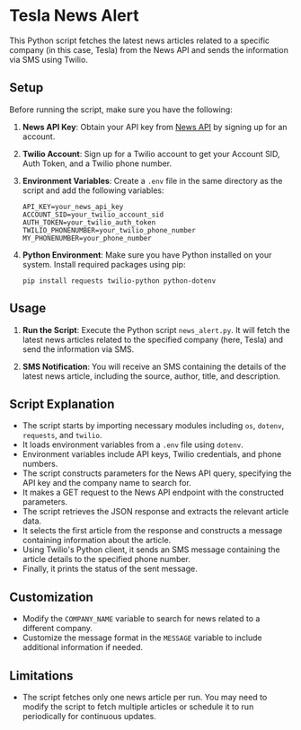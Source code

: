 # Tesla News Alert

This Python script fetches the latest news articles related to a specific company (in this case, Tesla) from the News API and sends the information via SMS using Twilio. 

## Setup

Before running the script, make sure you have the following:

1. **News API Key**: Obtain your API key from [News API](https://newsapi.org/) by signing up for an account.

2. **Twilio Account**: Sign up for a Twilio account to get your Account SID, Auth Token, and a Twilio phone number.

3. **Environment Variables**: Create a `.env` file in the same directory as the script and add the following variables:

    ```plaintext
    API_KEY=your_news_api_key
    ACCOUNT_SID=your_twilio_account_sid
    AUTH_TOKEN=your_twilio_auth_token
    TWILIO_PHONENUMBER=your_twilio_phone_number
    MY_PHONENUMBER=your_phone_number
    ```

4. **Python Environment**: Make sure you have Python installed on your system. Install required packages using pip:

    ```
    pip install requests twilio-python python-dotenv
    ```

## Usage

1. **Run the Script**: Execute the Python script `news_alert.py`. It will fetch the latest news articles related to the specified company (here, Tesla) and send the information via SMS.

2. **SMS Notification**: You will receive an SMS containing the details of the latest news article, including the source, author, title, and description.

## Script Explanation

- The script starts by importing necessary modules including `os`, `dotenv`, `requests`, and `twilio`.
- It loads environment variables from a `.env` file using `dotenv`.
- Environment variables include API keys, Twilio credentials, and phone numbers.
- The script constructs parameters for the News API query, specifying the API key and the company name to search for.
- It makes a GET request to the News API endpoint with the constructed parameters.
- The script retrieves the JSON response and extracts the relevant article data.
- It selects the first article from the response and constructs a message containing information about the article.
- Using Twilio's Python client, it sends an SMS message containing the article details to the specified phone number.
- Finally, it prints the status of the sent message.

## Customization

- Modify the `COMPANY_NAME` variable to search for news related to a different company.
- Customize the message format in the `MESSAGE` variable to include additional information if needed.

## Limitations

- The script fetches only one news article per run. You may need to modify the script to fetch multiple articles or schedule it to run periodically for continuous updates.


